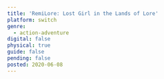 ```yaml
---
title: 'RemiLore: Lost Girl in the Lands of Lore'
platform: switch
genre:
  - action-adventure
digital: false
physical: true
guide: false
pending: false
posted: 2020-06-08
---
```

